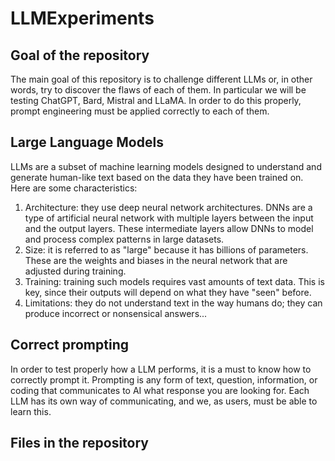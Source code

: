 # LLMExperiments
## Goal of the repository
The main goal of this repository is to challenge different LLMs or, in other words, try to discover the flaws of each of them. In particular we will be testing ChatGPT, Bard, Mistral and LLaMA. In order to do this properly, prompt engineering must be applied correctly to each of them.


## Large Language Models
LLMs are a subset of machine learning models designed to understand and generate human-like text based on the data they have been trained on. Here are some characteristics:

1. Architecture: they use deep neural network architectures. DNNs are a type of artificial neural network with multiple layers between the input and the output layers. These intermediate layers allow DNNs to model and process complex patterns in large datasets.
2. Size: it is referred to as "large" because it has billions of parameters. These are the weights and biases in the neural network that are adjusted during training.
3. Training: training such models requires vast amounts of text data. This is key, since their outputs will depend on what they have "seen" before.
4. Limitations: they do not understand text in the way humans do; they can produce incorrect or nonsensical answers...


## Correct prompting
In order to test properly how a LLM performs, it is a must to know how to correctly prompt it. Prompting is any form of text, question, information, or coding that communicates to AI what response you are looking for. Each LLM has its own way of communicating, and we, as users, must be able to learn this. 

## Files in the repository


